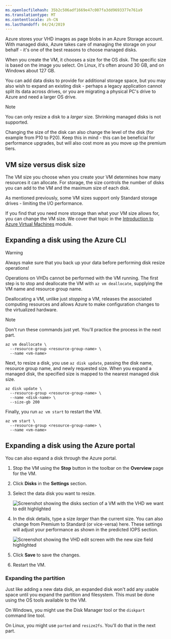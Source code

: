 ```yaml
---
ms.openlocfilehash: 35b2c506adf1669e47c007fa3dd9693377e761a9
ms.translationtype: MT
ms.contentlocale: zh-CN
ms.lasthandoff: 04/24/2019
---
```

Azure stores your VHD images as page blobs in an Azure Storage account. With managed disks, Azure takes care of managing the storage on your behalf - it's one of the best reasons to choose managed disks.

When you create the VM, it chooses a size for the OS disk. The specific size is based on the image you select. On Linux, it's often around 30 GB, and on Windows about 127 GB.

You can add data disks to provide for additional storage space, but you may also wish to expand an existing disk - perhaps a legacy application cannot split its data across drives, or you are migrating a physical PC's drive to Azure and need a larger OS drive.

> [!NOTE]
> You can only resize a disk to a _larger_ size. Shrinking managed disks is not supported.

Changing the size of the disk can also change the level of the disk (for example from P10 to P20). Keep this in mind - this can be beneficial for performance upgrades, but will also cost more as you move up the premium tiers.

## <a name="vm-size-versus-disk-size"></a>VM size versus disk size

The VM size you choose when you create your VM determines how many resources it can allocate. For storage, the size controls the number of disks you can add to the VM and the maximum size of each disk.

As mentioned previously, some VM sizes support only Standard storage drives - limiting the I/O performance.

If you find that you need more storage than what your VM size allows for, you can change the VM size. We cover that topic in the [Introduction to Azure Virtual Machines](/learn/modules/intro-to-azure-virtual-machines?azure-portal=true) module.

## <a name="expanding-a-disk-using-the-azure-cli"></a>Expanding a disk using the Azure CLI

> [!WARNING]
> Always make sure that you back up your data before performing disk resize operations!

Operations on VHDs cannot be performed with the VM running. The first step is to stop and deallocate the VM with `az vm deallocate`, supplying the VM name and resource group name.

Deallocating a VM, unlike just _stopping_ a VM, releases the associated computing resources and allows Azure to make configuration changes to the virtualized hardware.

> [!NOTE]
> Don't run these commands just yet. You'll practice the process in the next part.

```azurecli
az vm deallocate \
  --resource-group <resource-group-name> \
  --name <vm-name>
```

Next, to resize a disk, you use `az disk update`, passing the disk name, resource group name, and newly requested size. When you expand a managed disk, the specified size is mapped to the nearest managed disk size.

```azurecli
az disk update \
  --resource-group <resource-group-name> \
  --name <disk-name> \
  --size-gb 200
```

Finally, you run `az vm start` to restart the VM.

```azurecli
az vm start \
  --resource-group <resource-group-name> \
  --name <vm-name>
```

## <a name="expanding-a-disk-using-the-azure-portal"></a>Expanding a disk using the Azure portal

You can also expand a disk through the Azure portal.

1. Stop the VM using the **Stop** button in the toolbar on the **Overview** page for the VM.

1. Click **Disks** in the **Settings** section.

1. Select the data disk you want to resize.

    ![Screenshot showing the disks section of a VM with the VHD we want to edit highlighted](../media/5-portal-disks.png)

1. In the disk details, type a size _larger_ than the current size. You can also change from Premium to Standard (or vice-versa) here. These settings will adjust your performance as shown in the predicted IOPS section.

    ![Screenshot showing the VHD edit screen with the new size field highlighted](../media/5-resize-disk.png)

1. Click **Save** to save the changes.

1. Restart the VM.


### <a name="expanding-the-partition"></a>Expanding the partition

Just like adding a new data disk, an expanded disk won't add any usable space until you expand the partition and filesystem. This must be done using the OS tools available to the VM.

On Windows, you might use the Disk Manager tool or the `diskpart` command line tool.

On Linux, you might use `parted` and `resize2fs`. You'll do that in the next part.